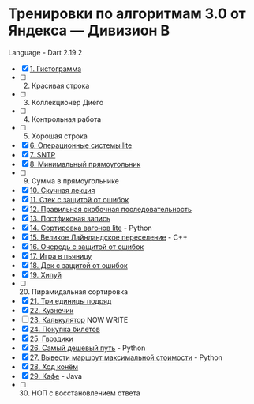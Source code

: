 # Тренировки по алгоритмам 3.0 от Яндекса — Дивизион B
Language - Dart 2.19.2
- [x] [1. Гистограмма](1)
- [ ] 2. Красивая строка
- [ ] 3. Коллекционер Диего
- [ ] 4. Контрольная работа
- [ ] 5. Хорошая строка
- [x] [6. Операционные системы lite](6)
- [x] [7. SNTP](7)
- [x] [8. Минимальный прямоугольник](8)
- [ ] 9. Сумма в прямоугольнике
- [x] [10. Скучная лекция](10)
- [x] [11. Стек с защитой от ошибок](11)
- [x] [12. Правильная скобочная последовательность](12)
- [x] [13. Постфиксная запись](13)
- [x] [14. Сортировка вагонов lite](14) - Python
- [x] [15. Великое Лайнландское переселение](15) - C++
- [x] [16. Очередь с защитой от ошибок](16)
- [x] [17. Игра в пьяницу](17)
- [x] [18. Дек с защитой от ошибок](18)
- [x] [19. Хипуй](19)
- [ ] 20. Пирамидальная сортировка
- [x] [21. Три единицы подряд](21)
- [x] [22. Кузнечик](22)
- [ ] [23. Калькулятор](23) NOW WRITE
- [x] [24. Покупка билетов](24)
- [x] [25. Гвоздики](25)
- [x] [26. Самый дешевый путь](26) - Python
- [x] [27. Вывести маршрут максимальной стоимости](27) - Python
- [x] [28. Ход конём](28)
- [x] [29. Кафе](29) - Java
- [ ] 30. НОП с восстановлением ответа
